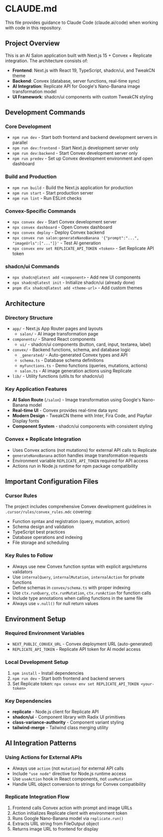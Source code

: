 # CLAUDE.md

This file provides guidance to Claude Code (claude.ai/code) when working with code in this repository.

## Project Overview

This is an AI Salon application built with Next.js 15 + Convex + Replicate integration. The architecture consists of:

- **Frontend**: Next.js with React 19, TypeScript, shadcn/ui, and TweakCN theme
- **Backend**: Convex (database, server functions, real-time sync)
- **AI Integration**: Replicate API for Google's Nano-Banana image transformation model
- **UI Framework**: shadcn/ui components with custom TweakCN styling

## Development Commands

### Core Development
- `npm run dev` - Start both frontend and backend development servers in parallel
- `npm run dev:frontend` - Start Next.js development server only
- `npm run dev:backend` - Start Convex development server only
- `npm run predev` - Set up Convex development environment and open dashboard

### Build and Production
- `npm run build` - Build the Next.js application for production
- `npm run start` - Start production server
- `npm run lint` - Run ESLint checks

### Convex-Specific Commands
- `npx convex dev` - Start Convex development server
- `npx convex dashboard` - Open Convex dashboard
- `npx convex deploy` - Deploy Convex backend
- `npx convex run salon:generateNanoBanana '{"prompt":"...", "imageUrls":["..."]}'` - Test AI generation
- `npx convex env set REPLICATE_API_TOKEN <token>` - Set Replicate API token

### shadcn/ui Commands
- `npx shadcn@latest add <component>` - Add new UI components
- `npx shadcn@latest init` - Initialize shadcn/ui (already done)
- `pnpm dlx shadcn@latest add <theme-url>` - Add custom themes

## Architecture

### Directory Structure
- `app/` - Next.js App Router pages and layouts
  - `salon/` - AI image transformation page
- `components/` - Shared React components
  - `ui/` - shadcn/ui components (button, card, input, textarea, label)
- `convex/` - Backend functions, schema, and database logic
  - `_generated/` - Auto-generated Convex types and API
  - `schema.ts` - Database schema definitions
  - `myFunctions.ts` - Demo functions (queries, mutations, actions)
  - `salon.ts` - AI image generation actions using Replicate
- `lib/` - Utility functions (utils.ts for shadcn/ui)

### Key Application Features
- **AI Salon Route** (`/salon`) - Image transformation using Google's Nano-Banana model
- **Real-time UI** - Convex provides real-time data sync
- **Modern Design** - TweakCN theme with Inter, Fira Code, and Playfair Display fonts
- **Component System** - shadcn/ui components with consistent styling

### Convex + Replicate Integration
- Uses Convex actions (not mutations) for external API calls to Replicate
- `generateNanoBanana` action handles image transformation requests
- Environment variable `REPLICATE_API_TOKEN` required for API access
- Actions run in Node.js runtime for npm package compatibility

## Important Configuration Files

### Cursor Rules
The project includes comprehensive Convex development guidelines in `.cursor/rules/convex_rules.mdc` covering:
- Function syntax and registration (query, mutation, action)
- Schema design and validation
- TypeScript best practices
- Database operations and indexing
- File storage and scheduling

### Key Rules to Follow
- Always use new Convex function syntax with explicit args/returns validators
- Use `internalQuery`, `internalMutation`, `internalAction` for private functions
- Define schemas in `convex/schema.ts` with proper indexing
- Use `ctx.runQuery`, `ctx.runMutation`, `ctx.runAction` for function calls
- Include type annotations when calling functions in the same file
- Always use `v.null()` for null return values

## Environment Setup

### Required Environment Variables
- `NEXT_PUBLIC_CONVEX_URL` - Convex deployment URL (auto-generated)
- `REPLICATE_API_TOKEN` - Replicate API token for AI model access

### Local Development Setup
1. `npm install` - Install dependencies
2. `npm run dev` - Start both frontend and backend servers
3. Set Replicate token: `npx convex env set REPLICATE_API_TOKEN <your-token>`

### Key Dependencies
- **replicate** - Node.js client for Replicate API
- **shadcn/ui** - Component library with Radix UI primitives
- **class-variance-authority** - Component variant styling
- **tailwind-merge** - Tailwind class merging utility

## AI Integration Patterns

### Using Actions for External APIs
- Always use `action` (not `mutation`) for external API calls
- Include `"use node"` directive for Node.js runtime access
- Use `useAction` hook in React components, not `useMutation`
- Handle URL object conversion to strings for Convex compatibility

### Replicate Integration Flow
1. Frontend calls Convex action with prompt and image URLs
2. Action initializes Replicate client with environment token
3. Runs Google Nano-Banana model via `replicate.run()`
4. Extracts URL string from FileOutput object
5. Returns image URL to frontend for display